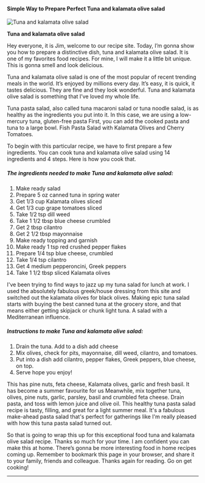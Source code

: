             

#### Simple Way to Prepare Perfect Tuna and kalamata olive salad

![Tuna and kalamata olive salad](https://img-global.cpcdn.com/recipes/4922056701902848/751x532cq70/tuna-and-kalamata-olive-salad-recipe-main-photo.jpg)

**Tuna and kalamata olive salad**

Hey everyone, it is Jim, welcome to our recipe site. Today, I’m gonna show you how to prepare a distinctive dish, tuna and kalamata olive salad. It is one of my favorites food recipes. For mine, I will make it a little bit unique. This is gonna smell and look delicious.

Tuna and kalamata olive salad is one of the most popular of recent trending meals in the world. It’s enjoyed by millions every day. It’s easy, it is quick, it tastes delicious. They are fine and they look wonderful. Tuna and kalamata olive salad is something that I’ve loved my whole life.

Tuna pasta salad, also called tuna macaroni salad or tuna noodle salad, is as healthy as the ingredients you put into it. In this case, we are using a low-mercury tuna, gluten-free pasta First, you can add the cooked pasta and tuna to a large bowl. Fish Pasta Salad with Kalamata Olives and Cherry Tomatoes.

To begin with this particular recipe, we have to first prepare a few ingredients. You can cook tuna and kalamata olive salad using 14 ingredients and 4 steps. Here is how you cook that.

##### The ingredients needed to make Tuna and kalamata olive salad:

1.  Make ready salad
2.  Prepare 5 oz canned tuna in spring water
3.  Get 1/3 cup Kalamata olives sliced
4.  Get 1/3 cup grape tomatoes sliced
5.  Take 1/2 tsp dill weed
6.  Take 1 1/2 tbsp blue cheese crumbled
7.  Get 2 tbsp cilantro
8.  Get 2 1/2 tbsp mayonnaise
9.  Make ready topping and garnish
10.  Make ready 1 tsp red crushed pepper flakes
11.  Prepare 1/4 tsp blue cheese, crumbled
12.  Take 1/4 tsp cilantro
13.  Get 4 medium pepperoncini, Greek peppers
14.  Take 1 1/2 tbsp sliced Kalamata olives

I've been trying to find ways to jazz up my tuna salad for lunch at work. I used the absolutely fabulous greek/house dressing from this site and switched out the kalamata olives for black olives. Making epic tuna salad starts with buying the best canned tuna at the grocery store, and that means either getting skipjack or chunk light tuna. A salad with a Mediterranean influence.

##### Instructions to make Tuna and kalamata olive salad:

1.  Drain the tuna. Add to a dish add cheese
2.  Mix olives, check for pits, mayonnaise, dill weed, cilantro, and tomatoes.
3.  Put into a dish add cilantro, pepper flakes, Greek peppers, blue cheese, on top.
4.  Serve hope you enjoy!

This has pine nuts, feta cheese, Kalamata olives, garlic and fresh basil. It has become a summer favourite for us Meanwhile, mix together tuna, olives, pine nuts, garlic, parsley, basil and crumbled feta cheese. Drain pasta, and toss with lemon juice and olive oil. This healthy tuna pasta salad recipe is tasty, filling, and great for a light summer meal. It's a fabulous make-ahead pasta salad that's perfect for gatherings like I'm really pleased with how this tuna pasta salad turned out.

So that is going to wrap this up for this exceptional food tuna and kalamata olive salad recipe. Thanks so much for your time. I am confident you can make this at home. There’s gonna be more interesting food in home recipes coming up. Remember to bookmark this page in your browser, and share it to your family, friends and colleague. Thanks again for reading. Go on get cooking!

* * *
